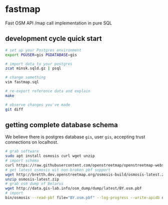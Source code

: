 # fastmap
Fast OSM API /map call implementation in pure SQL

## development cycle quick start

```bash
# set up your Postgres environment
export PGUSER=gis PGDATABASE=gis

# import data to your postgres
zcat minsk.sqld.gz | psql

# change something
vim fastmap.sql

# re-export reference data and explain
make

# observe changes you've made
git diff
```

## getting complete database schema

We believe there is postgres database `gis`, user `gis`, accepting trust connections on localhost.

```bash
# grab software
sudo apt install osmosis curl wget unzip
# import schema
curl https://raw.githubusercontent.com/openstreetmap/openstreetmap-website/master/db/structure.sql | psql
# get latest osmosis wit non-broken pbf support
wget http://bretth.dev.openstreetmap.org/osmosis-build/osmosis-latest.zip
unzip osmosis-latest.zip
# grab osm dump of Belarus
wget http://data.gis-lab.info/osm_dump/dump/latest/BY.osm.pbf
# import
bin/osmosis --read-pbf file="BY.osm.pbf" --log-progress --write-apidb database="gis" user="gis" host="localhost" validateSchemaVersion=no
```